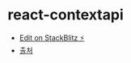 # react-contextapi

- [Edit on StackBlitz ⚡️](https://stackblitz.com/edit/react-jcbqnz)
- [출처](https://www.youtube.com/watch?v=JQ_lksQFgNw)